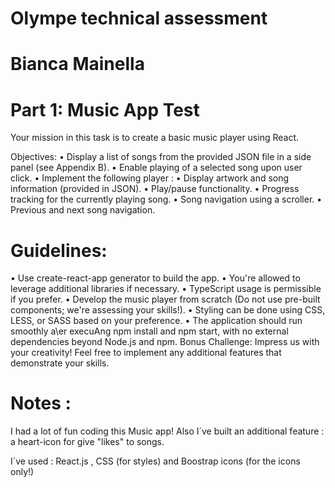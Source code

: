 # Olympe technical assessment

# Bianca Mainella

# Part 1: Music App Test
Your mission in this task is to create a basic music player using React. 

Objectives:
• Display a list of songs from the provided JSON file in a side panel (see Appendix B).
• Enable playing of a selected song upon user click.
• Implement the following player :
• Display artwork and song information (provided in JSON).
• Play/pause functionality.
• Progress tracking for the currently playing song.
• Song navigation using a scroller.
• Previous and next song navigation.

# Guidelines:
• Use create-react-app generator to build the app.
• You're allowed to leverage additional libraries if necessary.
• TypeScript usage is permissible if you prefer.
• Develop the music player from scratch (Do not use pre-built components; we're
assessing your skills!).
• Styling can be done using CSS, LESS, or SASS based on your preference.
• The application should run smoothly a\er execuAng npm install and npm start, with
no external dependencies beyond Node.js and npm.
Bonus Challenge: Impress us with your creativity! Feel free to implement any additional
features that demonstrate your skills.
 

# Notes :

I had a lot of fun coding this  Music app!  Also I´ve built an additional feature : 
a  heart-icon for give "likes" to songs.

I´ve used : React.js , CSS (for styles) and Boostrap icons (for  the icons only!)



